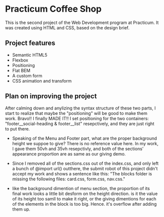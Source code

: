 # Practicum Coffee Shop

This is the second project of the Web Development program at Practicum. It was created using HTML and CSS, based on the design brief.

## Project features

- Semantic HTML5
- Flexbox
- Positioning
- Flat BEM
- A custom form
- CSS animation and transform

## Plan on improving the project

<!-- - Part of the html structure is unclear. like the class="footer**social-heading" part, it supposes to has a container to wrap it with the class: "footer**list" container together, then the final outcome start to close to our giving brief demo. According to our current required syntax structure, I tried 10 times and failed 10 times. --> After calming down and anylizing the syntax structure of these two parts, I start to realize that maybe the "positioning" will be good to make them work. Bravo!!  I finally MADE IT!! I set positioning for the two containers: "footer__social-heading & footer__list" resepctively, and they are just right to put there.

- Speaking of the Menu and Footer part, what are the proper background height we suppoe to give? There is no reference value here. In my work, I gave them 50vh and 35vh resepctivly, and both of the sections' appearance proportion are as same as our giving demo.

- Since I removed all of the sections.css out of the index.css, and only left a bunch of @import url() outthere, the submit robot of this project didn't accept my work and shows a sentence like this: "The blocks folder is missing the following files: card.css, form.css, nav.css."

- like the background dimention of menu section, the proportion of its final work looks a little bit desform on the height direction. is it the value of its height too samll to make it right, or the giving dimentions for each of the elements in the block is too big. Hence. it's overflow after adding them up.
